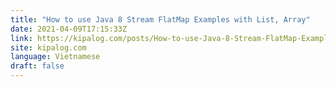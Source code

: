 ```yaml
---
title: "How to use Java 8 Stream FlatMap Examples with List, Array"
date: 2021-04-09T17:15:33Z
link: https://kipalog.com/posts/How-to-use-Java-8-Stream-FlatMap-Examples-with-List--Array?utm_medium=RSS&utm_source=news.12bit.vn
site: kipalog.com
language: Vietnamese
draft: false
---
```

